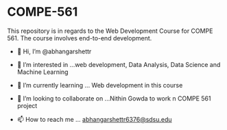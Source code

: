 # COMPE-561

This repository is in regards to the Web Development Course for COMPE 561. The course involves end-to-end development.

- 👋 Hi, I’m @abhangarshettr

- 👀 I’m interested in ...web development, Data Analysis, Data Science and Machine Learning

- 🌱 I’m currently learning ... Web development in this course

- 💞️ I’m looking to collaborate on ...Nithin Gowda to work n COMPE 561 project

- 📫 How to reach me ... abhangarshettr6376@sdsu.edu
